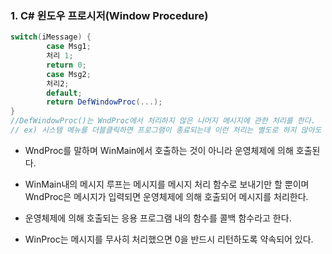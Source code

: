 ### 1. C# 윈도우 프로시저(Window Procedure)

```C#
switch(iMessage) {
        case Msg1;
        처리 1;
        return 0;
        case Msg2;
        처리2;
        default;
        return DefWindowProc(...);
}
//DefWindowProc()는 WndProc에서 처리하지 않은 나머지 메시지에 관한 처리를 한다. 
// ex) 시스템 메뉴를 더블클릭하면 프로그램이 종료되는데 이런 처리는 별도로 하지 않아도 DefWindowProc함수에서 알아서 한다. 그래서 윈도우 이동이나 크기 변경등의 자질구레 한것들을 일일히 직접 case로 지정할 필요 없이 DefWindowProc로 넘기기만 하면 된다.
```



- WndProc를 말하며 WinMain에서 호출하는 것이 아니라 운영체제에 의해 호출된다.
- WinMain내의 메시지 루프는 메시지를 메시지 처리 함수로 보내기만 할 뿐이며 WndProc은 메시지가 입력되면 운영체제에 의해 호출되어 메시지를 처리한다.
- 운영체제에 의해 호출되는 응용 프로그램 내의 함수를 콜백 함수라고 한다.

- WinProc는 메시지를 무사히 처리했으면 0을 반드시 리턴하도록 약속되어 있다.

